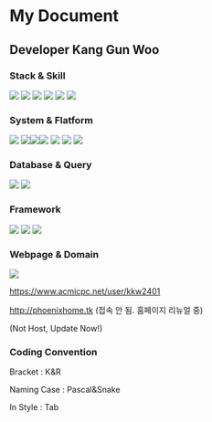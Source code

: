 # My Document
## Developer Kang Gun Woo
### Stack & Skill
<img src="https://img.shields.io/badge/Python-3766AB?style=flat-square&logo=Python&logoColor=white"/><a> <img src="https://img.shields.io/badge/C++-00599C?style=flat-square&logo=c%2B%2B&logoColor=white"/></a> <img src="https://img.shields.io/badge/Java-007396?style=flat-square&logo=java&logoColor=white"/></a> <img src="https://img.shields.io/badge/JavaScript-F7DF1E?style=flat-square&logo=JavaScript&logoColor=black"/></a> <img src="https://img.shields.io/badge/HTML5-E34F26?style=flat-square&logo=HTML5&logoColor=white"/></a> <img src="https://img.shields.io/badge/CSS-1572B6?style=flat-square&logo=CSS3&logoColor=white"/></a>
### System & Flatform
<img src="https://img.shields.io/badge/Window-0078D6?style=flat-square&logo=window&logoColor=white"/></a> <img src="https://img.shields.io/badge/Linux-FCC624?style=flat-square&logo=linux&logoColor=white"/></a><img src="https://img.shields.io/badge/Ubuntu-E95420?style=flat-square&logo=ubuntu&logoColor=white"/></a><img src="https://img.shields.io/badge/Debian-FCC624?style=flat-square&logo=debian&logoColor=white"/></a> <img src="https://img.shields.io/badge/GCP-4285F4?style=flat-square&logo=GCP&logoColor=white"/></a> <img src="https://img.shields.io/badge/Colab-F9AB00?style=flat-square&logo=colab&logoColor=white"/></a> <img src="https://img.shields.io/badge/Docker-2496ED?style=flat-square&logo=Docker&logoColor=white"/></a>
### Database & Query
<img src="https://img.shields.io/badge/Oracle-F80000?style=flat-square&logo=Python&logoColor=white"/><a> <img src="https://img.shields.io/badge/Mysql-4479A1?style=flat-square&logo=mysql&logoColor=white"/><a> 
### Framework
<img src="https://img.shields.io/badge/Flask-000000?style=flat-square&logo=flask&logoColor=white"/><a> <img src="https://img.shields.io/badge/Spring-6DB33F?style=flat-square&logo=spring&logoColor=white"/><a> <img src="https://img.shields.io/badge/Node.js-339933?style=flat-square&logo=node.js&logoColor=white"/><a> 
### Webpage & Domain
<a href = "https://github.com/amshyre3711/readme/"><img src="https://img.shields.io/badge/GIT-F05032?style=flat-square&logo=GIT&logoColor=white"/></a></a>


https://www.acmicpc.net/user/kkw2401


http://phoenixhome.tk (접속 안 됨. 홈페이지 리뉴얼 중) 


(Not Host, Update Now!)


### Coding Convention
  Bracket : K&R 
  
  
  Naming Case : Pascal&Snake 
  
  
  In Style : Tab
  
  

